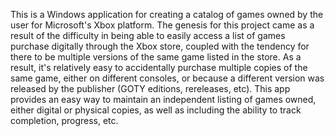 This is a Windows application for creating a catalog of games owned by the user for Microsoft's Xbox platform.  The genesis for this project came as a result of the difficulty in being able to easily access a list of games purchase digitally through the Xbox store, coupled with the tendency for there to be multiple versions of the same game listed in the store.  As a result, it's relatively easy to accidentally purchase multiple copies of the same game, either on different consoles, or because a different version was released by the publisher (GOTY editions, rereleases, etc).  This app provides an easy way to maintain an independent listing of games owned, either digital or physical copies, as well as including the ability to track completion, progress, etc.  
